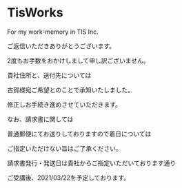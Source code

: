 # TisWorks
For my work-memory in TIS Inc.

ご返信いただきありがとうございます。

2度もお手数をおかけしまして申し訳ございません。

 

貴社住所と、送付先については

古賀様宛ご希望とのことで承知いたしました。

修正しお手続き進めさせていただきます。

 

なお、請求書に関しては

普通郵便にてお送りしておりますので着日については

ご指定いただけない旨はご了承ください。

 

請求書発行・発送日は貴社からご指定いただいております通り

ご受講後、2021/03/22を予定しております。

